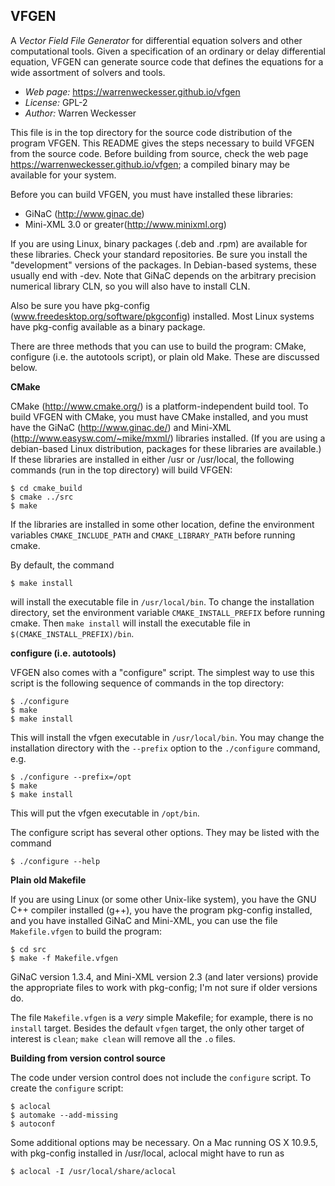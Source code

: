 VFGEN
-----

A *Vector Field File Generator* for differential equation solvers and
other computational tools.  Given a specification of an ordinary or delay
differential equation, VFGEN can generate source code that defines the
equations for a wide assortment of solvers and tools.

* _Web page:_ https://warrenweckesser.github.io/vfgen
* _License:_  GPL-2
* _Author:_   Warren Weckesser

This file is in the top directory for the source code distribution of the
program VFGEN.  This README gives the steps necessary to build VFGEN from
the source code.  Before building from source, check the web page
https://warrenweckesser.github.io/vfgen; a compiled binary may be available
for your system.

Before you can build VFGEN, you must have installed these libraries:

* GiNaC    (http://www.ginac.de)
* Mini-XML 3.0 or greater(http://www.minixml.org)

If you are using Linux, binary packages (.deb and .rpm) are available for
these libraries.  Check your standard repositories.  Be sure you install
the "development" versions of the packages.  In Debian-based systems, these
usually end with -dev.  Note that GiNaC depends on the arbitrary precision
numerical library CLN, so you will also have to install CLN.

Also be sure you have pkg-config (www.freedesktop.org/software/pkgconfig)
installed.  Most Linux systems have pkg-config available as a binary package.

There are three methods that you can use to build the program: CMake,
configure (i.e. the autotools script), or plain old Make.  These are discussed
below.


**CMake**

CMake (http://www.cmake.org/) is a platform-independent build tool. To build
VFGEN with CMake, you must have CMake installed, and you must have the GiNaC
(http://www.ginac.de/) and Mini-XML (http://www.easysw.com/~mike/mxml/)
libraries installed. (If you are using a debian-based Linux distribution,
packages for these libraries are available.)  If these libraries are installed
in either /usr or /usr/local, the following commands (run in the top directory)
will build VFGEN:

    $ cd cmake_build
    $ cmake ../src
    $ make

If the libraries are installed in some other location, define the environment
variables `CMAKE_INCLUDE_PATH` and `CMAKE_LIBRARY_PATH` before running cmake.

By default, the command

    $ make install

will install the executable file in `/usr/local/bin`.  To change the
installation directory, set the environment variable `CMAKE_INSTALL_PREFIX`
before running cmake.  Then `make install` will install the executable file
in `$(CMAKE_INSTALL_PREFIX)/bin`.


**configure (i.e. autotools)**

VFGEN also comes with a "configure" script.  The simplest way to use this
script is the following sequence of commands in the top directory:

    $ ./configure
    $ make
    $ make install

This will install the vfgen executable in `/usr/local/bin`.  You may change the
installation directory with the `--prefix` option to the `./configure` command,
e.g.

    $ ./configure --prefix=/opt
    $ make
    $ make install

This will put the vfgen executable in `/opt/bin`.

The configure script has several other options.  They may be listed with the
command

    $ ./configure --help


**Plain old Makefile**

If you are using Linux (or some other Unix-like system), you have the GNU C++
compiler installed (g++), you have the program pkg-config installed, and you
have installed GiNaC and Mini-XML, you can use the file `Makefile.vfgen` to
build the program:

    $ cd src
    $ make -f Makefile.vfgen

GiNaC version 1.3.4, and Mini-XML version 2.3 (and later versions) provide the
appropriate files to work with pkg-config; I'm not sure if older versions do.

The file `Makefile.vfgen` is a *very* simple Makefile; for example, there is
no `install` target.  Besides the default `vfgen` target, the only other
target of interest is `clean`; `make clean` will remove all the `.o` files.


**Building from version control source**

The code under version control does not include the `configure` script.
To create the `configure` script:

    $ aclocal
    $ automake --add-missing
    $ autoconf

Some additional options may be necessary.  On a Mac running OS X 10.9.5,
with pkg-config installed in /usr/local, aclocal might have to run as

    $ aclocal -I /usr/local/share/aclocal
